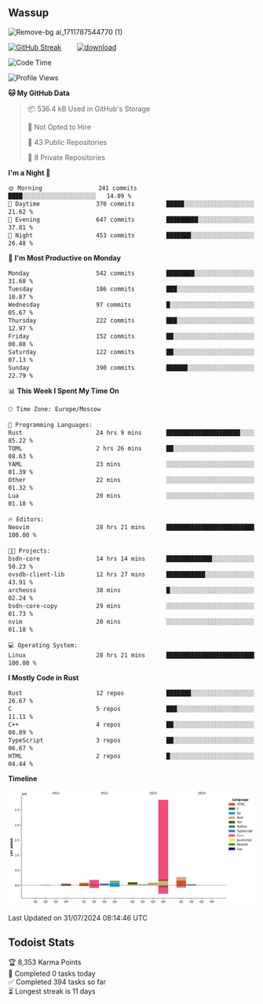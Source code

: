## Wassup

![Remove-bg ai_1711787544770 (1)](https://github.com/archeoss/archeoss/assets/68448737/e31def6e-524e-4c2b-930d-f672afbf4b77)

<!--
-->

[![GitHub Streak](http://github-readme-streak-stats.herokuapp.com?user=archeoss&theme=shades-of-purple&hide_border=true&date_format=j%20M%5B%20Y%5D)](https://git.io/streak-stats)&nbsp;&nbsp;&nbsp;&nbsp;&nbsp;&nbsp;&nbsp;&nbsp;[![download](https://user-images.githubusercontent.com/68448737/147796309-d8b65b1d-4dde-40d9-b03a-2b42aaa6cd43.jpeg)
](http://bmstu.ru/)

<!--START_SECTION:waka-->
![Code Time](http://img.shields.io/badge/Code%20Time-3%2C042%20hrs%2032%20mins-blue)

![Profile Views](http://img.shields.io/badge/Profile%20Views-0-blue)

**🐱 My GitHub Data** 

> 📦 536.4 kB Used in GitHub's Storage 
 > 
> 🚫 Not Opted to Hire
 > 
> 📜 43 Public Repositories 
 > 
> 🔑 8 Private Repositories 
 > 
**I'm a Night 🦉** 

```text
🌞 Morning                241 commits         ████░░░░░░░░░░░░░░░░░░░░░   14.09 % 
🌆 Daytime                370 commits         █████░░░░░░░░░░░░░░░░░░░░   21.62 % 
🌃 Evening                647 commits         █████████░░░░░░░░░░░░░░░░   37.81 % 
🌙 Night                  453 commits         ███████░░░░░░░░░░░░░░░░░░   26.48 % 
```
📅 **I'm Most Productive on Monday** 

```text
Monday                   542 commits         ████████░░░░░░░░░░░░░░░░░   31.68 % 
Tuesday                  186 commits         ███░░░░░░░░░░░░░░░░░░░░░░   10.87 % 
Wednesday                97 commits          █░░░░░░░░░░░░░░░░░░░░░░░░   05.67 % 
Thursday                 222 commits         ███░░░░░░░░░░░░░░░░░░░░░░   12.97 % 
Friday                   152 commits         ██░░░░░░░░░░░░░░░░░░░░░░░   08.88 % 
Saturday                 122 commits         ██░░░░░░░░░░░░░░░░░░░░░░░   07.13 % 
Sunday                   390 commits         ██████░░░░░░░░░░░░░░░░░░░   22.79 % 
```


📊 **This Week I Spent My Time On** 

```text
🕑︎ Time Zone: Europe/Moscow

💬 Programming Languages: 
Rust                     24 hrs 9 mins       █████████████████████░░░░   85.22 % 
TOML                     2 hrs 26 mins       ██░░░░░░░░░░░░░░░░░░░░░░░   08.63 % 
YAML                     23 mins             ░░░░░░░░░░░░░░░░░░░░░░░░░   01.39 % 
Other                    22 mins             ░░░░░░░░░░░░░░░░░░░░░░░░░   01.32 % 
Lua                      20 mins             ░░░░░░░░░░░░░░░░░░░░░░░░░   01.18 % 

🔥 Editors: 
Neovim                   28 hrs 21 mins      █████████████████████████   100.00 % 

🐱‍💻 Projects: 
bsdn-core                14 hrs 14 mins      █████████████░░░░░░░░░░░░   50.23 % 
ovsdb-client-lib         12 hrs 27 mins      ███████████░░░░░░░░░░░░░░   43.91 % 
archeoss                 38 mins             █░░░░░░░░░░░░░░░░░░░░░░░░   02.24 % 
bsdn-core-copy           29 mins             ░░░░░░░░░░░░░░░░░░░░░░░░░   01.73 % 
nvim                     20 mins             ░░░░░░░░░░░░░░░░░░░░░░░░░   01.18 % 

💻 Operating System: 
Linux                    28 hrs 21 mins      █████████████████████████   100.00 % 
```

**I Mostly Code in Rust** 

```text
Rust                     12 repos            ███████░░░░░░░░░░░░░░░░░░   26.67 % 
C                        5 repos             ███░░░░░░░░░░░░░░░░░░░░░░   11.11 % 
C++                      4 repos             ██░░░░░░░░░░░░░░░░░░░░░░░   08.89 % 
TypeScript               3 repos             ██░░░░░░░░░░░░░░░░░░░░░░░   06.67 % 
HTML                     2 repos             █░░░░░░░░░░░░░░░░░░░░░░░░   04.44 % 
```



**Timeline**

![Lines of Code chart](https://raw.githubusercontent.com/archeoss/archeoss/master/assets/bar_graph.png)


 Last Updated on 31/07/2024 08:14:46 UTC
<!--END_SECTION:waka-->

## Todoist Stats

<!-- TODO-IST:START -->
🏆  8,353 Karma Points           
🌸  Completed 0 tasks today           
✅  Completed 394 tasks so far           
⏳  Longest streak is 11 days
<!-- TODO-IST:END -->
